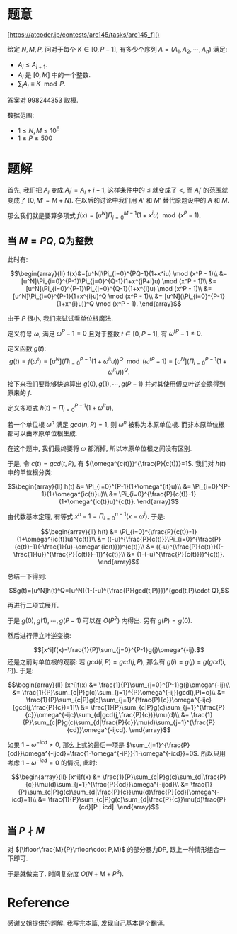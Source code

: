 # 题意

  [https://atcoder.jp/contests/arc145/tasks/arc145_f]()
  
给定 $N, M, P$, 问对于每个 $K \in [0,P-1]$, 有多少个序列 $A=(A_1,A_2,\cdots,A_n)$ 满足:
- $A_i\le A_{i+1}$.
- $A_i$ 是 $[0,M]$ 中的一个整数.
- $\sum_i A_i\equiv K \mod P$.

答案对 $998244353$ 取模.

数据范围:
- $1\le N,M\le 10^6$
- $1\le P \le 500$

# 题解

首先, 我们把 $A_i$ 变成 $A_i'=A_i+i-1$, 这样条件中的 $\le$ 就变成了 $\lt$, 而 $A_i'$ 的范围就变成了 $[0,M'=M+N)$.  在以后的讨论中我们用 $A'$ 和 $M'$ 替代原题设中的 $A$ 和 $M$.

那么我们就是要算多项式 $f(x)=[u^N]\Pi_{i=0}^{M-1}(1+x^iu) \mod (x^P - 1)$.

## 当 $M=PQ$, Q为整数

此时有:

$$\begin{array}{ll}
f(x)&=[u^N]\Pi_{i=0}^{PQ-1}(1+x^iu) \mod (x^P - 1)\\
&= [u^N]\Pi_{i=0}^{P-1}\Pi_{j=0}^{Q-1}(1+x^{jP+i}u) \mod (x^P - 1)\\
&= [u^N]\Pi_{i=0}^{P-1}\Pi_{j=0}^{Q-1}(1+x^{i}u) \mod (x^P - 1)\\
&= [u^N]\Pi_{i=0}^{P-1}(1+x^{i}u)^Q \mod (x^P - 1)\\
&= [u^N](\Pi_{i=0}^{P-1}(1+x^{i}u))^Q \mod (x^P - 1).
\end{array}$$

由于 $P$  很小, 我们来试试看单位根魔法.

定义符号 $\omega$, 满足 $\omega^{P}-1=0$ 且对于整数 $t\in [0,P-1]$, 有 $\omega^{tP}-1\ne 0$.

定义函数 $g(t)$:
$$g(t)=f(\omega^t)=[u^N](\Pi_{i=0}^{P-1}(1+\omega^{it}u))^Q \mod (\omega^{tP} - 1)=[u^N](\Pi_{i=0}^{P-1}(1+\omega^{it}u))^Q.$$
接下来我们要能够快速算出 $g(0), g(1), \cdots, g(P-1)$ 并对其使用傅立叶逆变换得到原来的 $f$.

定义多项式 $h(t)=\Pi_{i=0}^{P-1}(1+\omega^{it}u)$.

若一个单位根 $\omega^{n}$ 满足 $gcd(n,P)=1$, 则 $\omega^n$ 被称为本原单位根. 而非本原单位根都可以由本原单位根生成.

在这个题中, 我们最终要将 $\omega$ 都消掉, 所以本原单位根之间没有区别.

于是, 令 $c(t)=gcd(t,P)$, 有 $(\omega^{c(t)})^{\frac{P}{c(t)}}=1$. 我们对 $h(t)$ 中的单位根分类:

$$\begin{array}{ll}
h(t) &= \Pi_{i=0}^{P-1}(1+\omega^{it}u)\\
&= \Pi_{i=0}^{P-1}(1+\omega^{ic(t)}u)\\
&= \Pi_{i=0}^{\frac{P}{c(t)}-1}(1+\omega^{ic(t)}u)^{c(t)}.
\end{array}$$

由代数基本定理, 有等式 $x^n-1=\Pi_{i=0}^{n-1}(x-\omega^i)$. 于是:

$$\begin{array}{ll}
h(t) &= \Pi_{i=0}^{\frac{P}{c(t)}-1}(1+\omega^{ic(t)}u)^{c(t)}\\
&= ((-u)^{\frac{P}{c(t)}}\Pi_{i=0}^{\frac{P}{c(t)}-1}(-\frac{1}{u}-\omega^{ic(t)}))^{c(t)}\\
&= ((-u)^{\frac{P}{c(t)}}((-\frac{1}{u})^{\frac{P}{c(t)}}-1))^{c(t)}\\
&= (1-(-u)^{\frac{P}{c(t)}})^{c(t)}.
\end{array}$$

总结一下得到:

$$g(t)=[u^N]h(t)^Q=[u^N](1-(-u)^{\frac{P}{gcd(t,P)}})^{gcd(t,P)\cdot Q},$$

再进行二项式展开.

于是 $g(0),g(1),\cdots,g(P-1)$ 可以在 $O(P^2)$ 内得出. 另有 $g(P)=g(0)$.

然后进行傅立叶逆变换:

$$[x^i]f(x)=\frac{1}{P}\sum_{j=0}^{P-1}g(j)\omega^{-ij}.$$
还是之前对单位根的观察: 若 $gcd(i,P)=gcd(j,P)$, 那么有 $g(i)=g(j)=g(gcd(i,P))$. 于是:

$$\begin{array}{ll}
[x^i]f(x) &= \frac{1}{P}\sum_{j=0}^{P-1}g(j)\omega^{-ij}\\
&= \frac{1}{P}\sum_{c|P}g(c)\sum_{j=1}^{P}\omega^{-ij}[gcd(j,P)=c]\\
&= \frac{1}{P}\sum_{c|P}g(c)\sum_{j=1}^{\frac{P}{c}}\omega^{-ijc}[gcd(j,\frac{P}{c})=1]\\
&= \frac{1}{P}\sum_{c|P}g(c)\sum_{j=1}^{\frac{P}{c}}\omega^{-ijc}\sum_{d|gcd(j,\frac{P}{c})}\mu(d)\\
&= \frac{1}{P}\sum_{c|P}g(c)\sum_{d|\frac{P}{c}}\mu(d)\sum_{j=1}^{\frac{P}{cd}}\omega^{-ijcd}.
\end{array}$$

如果 $1-\omega^{-icd}\ne 0$, 那么上式的最后一项是 $\sum_{j=1}^{\frac{P}{cd}}\omega^{-ijcd}=\frac{1-\omega^{-iP}}{1-\omega^{-icd}}=0$. 所以只用考虑 $1-\omega^{-icd}=0$ 的情况, 此时:

$$\begin{array}{ll}
[x^i]f(x) &= \frac{1}{P}\sum_{c|P}g(c)\sum_{d|\frac{P}{c}}\mu(d)\sum_{j=1}^{\frac{P}{cd}}\omega^{-ijcd}\\
&= \frac{1}{P}\sum_{c|P}g(c)\sum_{d|\frac{P}{c}}\mu(d)\frac{P}{cd}[\omega^{-icd}=1]\\
&= \frac{1}{P}\sum_{c|P}g(c)\sum_{d|\frac{P}{c}}\mu(d)\frac{P}{cd}[P | icd].
\end{array}$$
## 当 $P\nmid M$

对 $[\lfloor\frac{M}{P}\rfloor\cdot P,M)$ 的部分暴力DP, 跟上一种情形组合一下即可. 


于是就做完了. 时间复杂度 $O(N+M+P^3)$.

# Reference

 感谢叉姐提供的题解. 我写完本篇, 发现自己基本是个翻译.